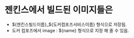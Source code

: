 # 젠킨스에서 빌드된 이미지들은

- ${젠킨스빌드이름}_${도커컴포즈서비스이름} 형식으로 저장됨.
- 도커 컴포즈에서 image : ${name} 형식으로 지정 해 줄 수 있음.
